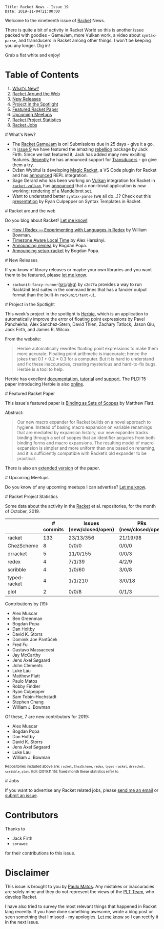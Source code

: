    Title: Racket News - Issue 19
    Date: 2019-11-04T21:00:00

Welcome to the nineteenth issue of [Racket](https://www.racket-lang.org) News. 
	
There is quite a bit of activity in Racket World so this is another issue packed with goodies - GameJam, more Vulkan work, a video about `syntax-parse`, and transducers in Racket among other things. I won't be keeping you any longer. Dig in!

Grab a flat white and enjoy!

# Table of Contents

1. [What's New?](#whatsnew)
2. [Racket Around the Web](#aroundtheweb)
3. [New Releases](#newreleases)
4. [Project in the Spotlight](#spotlight)
5. [Featured Racket Paper](#featuredpaper)
6. [Upcoming Meetups](#meetups)
7. [Racket Project Statistics](#stats)
8. [Racket Jobs](#jobs)

<div id='whatsnew'/>
# What's New?

* The [Racket GameJam](https://itch.io/jam/racket-2019-gamejam) is on! Submissions due in 25 days - give it a go.
* In [issue 9](https://racket-news.com/2019/06/racket-news-issue-9.html#spotlight) we have featured the amazing [rebellion](https://github.com/jackfirth/rebellion) package by Jack Firth. Since we last featured it, Jack has added many new exciting features. [Recently](https://groups.google.com/d/msg/racket-users/AxNC_9Xivlo/HGr5wq6CAQAJ) he has announced support for [Transducers](https://docs.racket-lang.org/rebellion/Transducers.html) - go give them a try.
* Evžen Wybitul is developing [Magic Racket](https://github.com/Eugleo/magic-racket), a VS Code plugin for Racket and has [announced](https://groups.google.com/d/msg/racket-users/WTolfJ_Hy0Q/qY6ULdZ7AQAJ) REPL integration.
* Sage Gerard who has been working on [Vulkan](https://www.amd.com/de/technologies/vulkan) integration for Racket in [`racket-vulkan`](https://github.com/zyrolasting/racket-vulkan), has [announced](https://groups.google.com/d/msg/racket-users/-FZt-SoQWKU/8RK8zB6mBwAJ) that a non-trivial application is now working: [rendering of a Mandelbrot set](https://github.com/zyrolasting/racket-vulkan/blob/13b813280193ee8e885a522b5949e90c5f1ad5f0/examples/mandelbrot/mandelbrot.rkt).
* Want to understand better `syntax-parse` (we all do...)? Check out this [presentation](https://www.youtube.com/watch?v=im-iNri_3gg) by Ryan Culpepper on Syntax Templates in Racket. 

<div id='aroundtheweb'/>
# Racket around the web

Do you blog about Racket? [Let me know!](mailto:pmatos@linki.tools)

* [How I Redex — Experimenting with Languages in Redex](https://williamjbowman.com/blog/2019/10/06/how-i-redex-experimenting-with-languages-in-redex/) by William Bowman.
* [Timezone Aware Local Time](https://alex-hhh.github.io/2019/10/local-time.html) by Alex Harsányi.
* [Announcing nemea](https://defn.io/2019/10/31/ann-nemea/) by Bogdan Popa.
* [Announcing setup-racket](https://defn.io/2019/11/03/ann-setup-racket/) by Bogdan Popa.

<div id='newreleases'/>
# New Releases

If you know of library releases or maybe your own libraries and you want them to be featured, please [let me know](mailto:pmatos@linki.tools).

* `rackunit-fancy-runner`([src](https://github.com/c2d7fa/rackunit-fancy-runner/)/[pkg](https://pkgs.racket-lang.org/package/rackunit-fancy-runner)) by `c2d7fa` provides a way to run RackUnit test suites in the command lines that has a fancier output format than the built-in `rackunit/text-ui`.

<div id='spotlight'/>
# Project in the Spotlight

This week's project in the spotlight is [Herbie](https://herbie.uwplse.org/), which is an application to automatically improve the error of floating point expressions by Pavel Panchekha, Alex Sanchez-Stern, David Thien, Zachary Tatlock, Jason Qiu, Jack Firth, and James R. Wilcox.

From the website:

> Herbie automatically rewrites floating point expressions to make them more accurate. Floating point arithmetic is inaccurate; hence the jokes that 0.1 + 0.2 ≠ 0.3 for a computer. But it is hard to understand and fix these inaccuracies, creating mysterious and hard-to-fix bugs. Herbie is a tool to help. 

Herbie has excellent [documentation](https://herbie.uwplse.org/doc.html), [tutorial](https://herbie.uwplse.org/doc/latest/tutorial.html) and [support](https://mailman.cs.washington.edu/mailman/listinfo/herbie). The PLDI'15 paper introducing Herbie is also [online](https://herbie.uwplse.org/pldi15.html).

<div id='featuredpaper'/>
# Featured Racket Paper

This issue's featured paper is [Binding as Sets of Scopes](https://drive.google.com/open?id=13CJsXS12vX3X-r9EnfMQRDl0BBoQMxHr) by Matthew Flatt.

Abstract:

> Our new macro expander for Racket builds on a novel approach to hygiene. Instead of basing macro expansion on variable renamings that are mediated by expansion history, our new expander tracks binding through a set of scopes that an identifier acquires from both binding forms and macro expansions. The resulting model of macro expansion is simpler and more uniform than one based on renaming, and it is sufficiently compatible with Racket’s old expander to be practical.

There is also an [extended version](https://www.cs.utah.edu/plt/scope-sets/) of the paper.

<div id='meetups'/>
# Upcoming Meetups

Do you know of any upcoming meetups I can advertise? [Let me know](mailto:pmatos@linki.tools).

<div id='stats'/>
# Racket Project Statistics

Some data about the activity in the [Racket](https://github.com/racket) et al. repositories, for the month of October, 2019.

<!-- Repo racket -->
<!-- # Commits: 133 -->
<!-- Issues: 23/13/356 -->
<!-- PRs: 21/19/98 -->

<!-- Repo ChezScheme -->
<!-- # Commits: 8 -->
<!-- Issues: 0/0/0 -->
<!-- PRs: 0/0/0 -->

<!-- Repo drracket -->
<!-- # Commits: 5 -->
<!-- Issues: 11/0/155 -->
<!-- PRs: 0/0/3 -->

<!-- Repo redex -->
<!-- # Commits: 4 -->
<!-- Issues: 7/1/39 -->
<!-- PRs: 4/2/9 -->

<!-- Repo scribble -->
<!-- # Commits: 4 -->
<!-- Issues: 1/0/60 -->
<!-- PRs: 2/2/9 -->

<!-- Repo typed-racket -->
<!-- # Commits: 4 -->
<!-- Issues: 1/1/210 -->
<!-- PRs: 3/0/18 -->

<!-- Repo plot -->
<!-- # Commits: 2 -->
<!-- Issues: 0/0/8 -->
<!-- PRs: 0/1/3 -->


<div class="table-wrapper">
<table class="fl-table">
<thead>
<tr><th></th><th># commits</th><th>Issues (new/closed/open)</th><th>PRs (new/closed/open)</th></tr>
</thead>
<tr><td>racket</td><td>133</td>          <td>23/13/356</td>        <td>21/19/98</td></tr>
<tr><td>ChezScheme</td><td>8</td>        <td>0/0/0</td>            <td>0/0/0</td></tr>
<tr><td>drracket</td><td>5</td>          <td>11/0/155</td>         <td>0/0/3</td></tr>
<tr><td>redex</td><td>4</td>             <td>7/1/39</td>           <td>4/2/9</td></tr>
<tr><td>scribble</td><td>4</td>          <td>1/0/60</td>           <td>3/0/8</td></tr>
<tr><td>typed-racket</td><td>4</td>      <td>1/1/210</td>          <td>3/0/18</td></tr>
<tr><td>plot</td><td>2</td>              <td>0/0/8</td>            <td>0/1/3</td></tr>
</table>
</div>

Contributions by (19):

* Alex Muscar
* Ben Greenman
* Bogdan Popa
* Dan Holtby
* David K. Storrs
* Dominik Joe Pantůček
* Fred Fu
* Gustavo Massaccesi
* Jay McCarthy
* Jens Axel Søgaard
* John Clements
* Luke Lau
* Matthew Flatt
* Paulo Matos
* Robby Findler
* Ryan Culpepper
* Sam Tobin-Hochstadt
* Stephen Chang
* William J. Bowman

Of these, 7 are new contributors for 2019:

* Alex Muscar
* Bogdan Popa
* Dan Holtby
* David K. Storrs
* Jens Axel Søgaard
* Luke Lau
* William J. Bowman

<small>Repositories included above are: `racket`, `ChezScheme`, `redex`, `typed-racket`, `drracket`, `scribble`, `plot`.</small>
<small>Edit (2019.11.15): fixed month these statistics refer to.</small>
<div id='jobs'/>
# Jobs

If you want to advertise any Racket related jobs, please [send me an email](mailto:pmatos@linki.tools) or [submit an issue](https://gitlab.com/racket-news/racket-news.gitlab.io/issues).

# Contributors

Thanks to

* Jack Firth
* `sorawee`

for their contributions to this issue.

# Disclaimer

This issue is brought to you by [Paulo Matos](mailto:pmatos@linki.tools). Any mistakes or inaccuracies are solely mine and
they do not represent the views of the [PLT Team](http://www.racket-lang.org/team.html), who develop Racket.

I have also tried to survey the most relevant things that happened in Racket lang recently. If you have done something awesome, wrote a blog post or seen something that I missed - my apologies. [Let me know](mailto:pmatos@linki.tools) so I can rectify it in the next issue.
